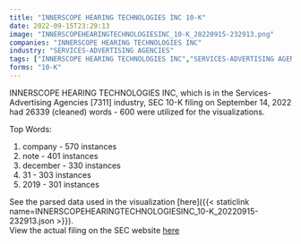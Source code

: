 ```yaml
---
title: "INNERSCOPE HEARING TECHNOLOGIES INC 10-K"
date: 2022-09-15T23:29:13
image: "INNERSCOPEHEARINGTECHNOLOGIESINC_10-K_20220915-232913.png"
companies: "INNERSCOPE HEARING TECHNOLOGIES INC"
industry: "SERVICES-ADVERTISING AGENCIES"
tags: ["INNERSCOPE HEARING TECHNOLOGIES INC","SERVICES-ADVERTISING AGENCIES","09-14-2022","10-K"]
forms: "10-K"
---
```

INNERSCOPE HEARING TECHNOLOGIES INC, which is in the Services-Advertising Agencies [7311] industry, SEC 10-K filing on September 14, 2022 had 26339 (cleaned) words - 600 were utilized for the visualizations.

Top Words:
1. company - 570 instances
2. note - 401 instances
3. december - 330 instances
4. 31 - 303 instances
5. 2019 - 301 instances


See the parsed data used in the visualization [here]({{< staticlink name=INNERSCOPEHEARINGTECHNOLOGIESINC_10-K_20220915-232913.json >}}).  
View the actual filing on the SEC website [here](https://www.sec.gov/Archives/edgar/data/1609139/0001554795-22-000341.txt)